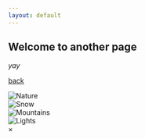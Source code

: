 ```yaml
---
layout: default
---
```


## Welcome to another page

_yay_

[back](./)

<!-- The grid: four columns -->
<div class="row">
  <div class="column">
    <img src="/images/gallery/answered_prayer.png" alt="Nature" onclick="myFunction(this);">
  </div>
  <div class="column">
    <img src="img_snow.jpg" alt="Snow" onclick="myFunction(this);">
  </div>
  <div class="column">
    <img src="img_mountains.jpg" alt="Mountains" onclick="myFunction(this);">
  </div>
  <div class="column">
    <img src="img_lights.jpg" alt="Lights" onclick="myFunction(this);">
  </div>
</div>

<!-- The expanding image container -->
<div class="container">
  <!-- Close the image -->
  <span onclick="this.parentElement.style.display='none'" class="closebtn">&times;</span>

  <!-- Expanded image -->
  <img id="expandedImg" style="width:100%">

  <!-- Image text -->
  <div id="imgtext"></div>
</div>
